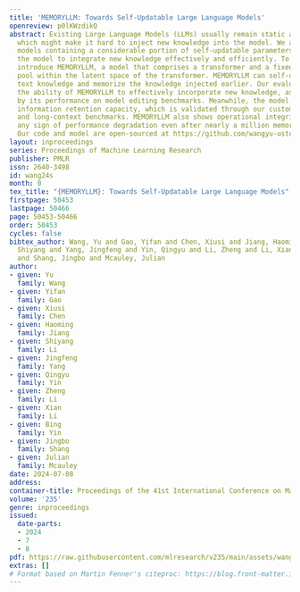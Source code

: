 ```yaml
---
title: 'MEMORYLLM: Towards Self-Updatable Large Language Models'
openreview: p0lKWzdikQ
abstract: Existing Large Language Models (LLMs) usually remain static after deployment,
  which might make it hard to inject new knowledge into the model. We aim to build
  models containing a considerable portion of self-updatable parameters, enabling
  the model to integrate new knowledge effectively and efficiently. To this end, we
  introduce MEMORYLLM, a model that comprises a transformer and a fixed-size memory
  pool within the latent space of the transformer. MEMORYLLM can self-update with
  text knowledge and memorize the knowledge injected earlier. Our evaluations demonstrate
  the ability of MEMORYLLM to effectively incorporate new knowledge, as evidenced
  by its performance on model editing benchmarks. Meanwhile, the model exhibits long-term
  information retention capacity, which is validated through our custom-designed evaluations
  and long-context benchmarks. MEMORYLLM also shows operational integrity without
  any sign of performance degradation even after nearly a million memory updates.
  Our code and model are open-sourced at https://github.com/wangyu-ustc/MemoryLLM.
layout: inproceedings
series: Proceedings of Machine Learning Research
publisher: PMLR
issn: 2640-3498
id: wang24s
month: 0
tex_title: "{MEMORYLLM}: Towards Self-Updatable Large Language Models"
firstpage: 50453
lastpage: 50466
page: 50453-50466
order: 50453
cycles: false
bibtex_author: Wang, Yu and Gao, Yifan and Chen, Xiusi and Jiang, Haoming and Li,
  Shiyang and Yang, Jingfeng and Yin, Qingyu and Li, Zheng and Li, Xian and Yin, Bing
  and Shang, Jingbo and Mcauley, Julian
author:
- given: Yu
  family: Wang
- given: Yifan
  family: Gao
- given: Xiusi
  family: Chen
- given: Haoming
  family: Jiang
- given: Shiyang
  family: Li
- given: Jingfeng
  family: Yang
- given: Qingyu
  family: Yin
- given: Zheng
  family: Li
- given: Xian
  family: Li
- given: Bing
  family: Yin
- given: Jingbo
  family: Shang
- given: Julian
  family: Mcauley
date: 2024-07-08
address:
container-title: Proceedings of the 41st International Conference on Machine Learning
volume: '235'
genre: inproceedings
issued:
  date-parts:
  - 2024
  - 7
  - 8
pdf: https://raw.githubusercontent.com/mlresearch/v235/main/assets/wang24s/wang24s.pdf
extras: []
# Format based on Martin Fenner's citeproc: https://blog.front-matter.io/posts/citeproc-yaml-for-bibliographies/
---
```

